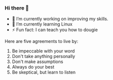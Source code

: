 ### Hi there 👋

<!--
**optimisticjc/OptimisticJC** is a ✨ _special_ ✨ repository because its `README.md` (this file) appears on your GitHub profile.

Here are some ideas to get you started:
- 👯 I’m looking to collaborate on anything Dev
- 🤔 I’m looking for help with anyone needing my help
- 💬 Ask me about motivations
- 📫 How to reach me: here
-->
- 🔭 I’m currently working on improving my skills.
- 🌱 I’m currently learning Linux
- ⚡ Fun fact: I can teach you how to dougie

Here are five agreements to live by:
1. Be impeccable with your word
2. Don't take anything personally
3. Don't make assumptions
4. Always do your best
5. Be skeptical, but learn to listen
